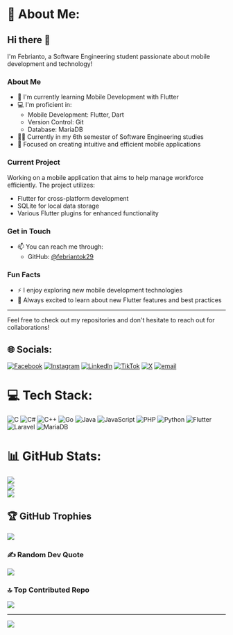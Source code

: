 # 💫 About Me:
## Hi there 👋

I'm Febrianto, a Software Engineering student passionate about mobile development and technology!

### About Me
- 🌱 I'm currently learning Mobile Development with Flutter
- 💻 I'm proficient in:
  - Mobile Development: Flutter, Dart
  - Version Control: Git
  - Database: MariaDB
- 👨‍🎓 Currently in my 6th semester of Software Engineering studies
- 📱 Focused on creating intuitive and efficient mobile applications

### Current Project
Working on a mobile application that aims to help manage workforce efficiently. The project utilizes:
- Flutter for cross-platform development
- SQLite for local data storage
- Various Flutter plugins for enhanced functionality

### Get in Touch
- 📫 You can reach me through:
  - GitHub: [@febriantok29](https://github.com/febriantok29)

### Fun Facts
- ⚡ I enjoy exploring new mobile development technologies
- 🌟 Always excited to learn about new Flutter features and best practices

---
Feel free to check out my repositories and don't hesitate to reach out for collaborations!



## 🌐 Socials:
[![Facebook](https://img.shields.io/badge/Facebook-%231877F2.svg?logo=Facebook&logoColor=white)](https://facebook.com/febriantok29) [![Instagram](https://img.shields.io/badge/Instagram-%23E4405F.svg?logo=Instagram&logoColor=white)](https://instagram.com/@febriantok29) [![LinkedIn](https://img.shields.io/badge/LinkedIn-%230077B5.svg?logo=linkedin&logoColor=white)](https://linkedin.com/in/febriantok29) [![TikTok](https://img.shields.io/badge/TikTok-%23000000.svg?logo=TikTok&logoColor=white)](https://tiktok.com/@@febriantok29) [![X](https://img.shields.io/badge/X-black.svg?logo=X&logoColor=white)](https://x.com/@febriantok29) [![email](https://img.shields.io/badge/Email-D14836?logo=gmail&logoColor=white)](mailto:febriantok29@gmail.com) 

# 💻 Tech Stack:
![C](https://img.shields.io/badge/c-%2300599C.svg?style=plastic&logo=c&logoColor=white) ![C#](https://img.shields.io/badge/c%23-%23239120.svg?style=plastic&logo=csharp&logoColor=white) ![C++](https://img.shields.io/badge/c++-%2300599C.svg?style=plastic&logo=c%2B%2B&logoColor=white) ![Go](https://img.shields.io/badge/go-%2300ADD8.svg?style=plastic&logo=go&logoColor=white) ![Java](https://img.shields.io/badge/java-%23ED8B00.svg?style=plastic&logo=openjdk&logoColor=white) ![JavaScript](https://img.shields.io/badge/javascript-%23323330.svg?style=plastic&logo=javascript&logoColor=%23F7DF1E) ![PHP](https://img.shields.io/badge/php-%23777BB4.svg?style=plastic&logo=php&logoColor=white) ![Python](https://img.shields.io/badge/python-3670A0?style=plastic&logo=python&logoColor=ffdd54) ![Flutter](https://img.shields.io/badge/Flutter-%2302569B.svg?style=plastic&logo=Flutter&logoColor=white) ![Laravel](https://img.shields.io/badge/laravel-%23FF2D20.svg?style=plastic&logo=laravel&logoColor=white) ![MariaDB](https://img.shields.io/badge/MariaDB-003545?style=plastic&logo=mariadb&logoColor=white)
# 📊 GitHub Stats:
![](https://github-readme-stats.vercel.app/api?username=febriantok29&theme=dracula&hide_border=false&include_all_commits=true&count_private=true)<br/>
![](https://nirzak-streak-stats.vercel.app/?user=febriantok29&theme=dracula&hide_border=false)<br/>
![](https://github-readme-stats.vercel.app/api/top-langs/?username=febriantok29&theme=dracula&hide_border=false&include_all_commits=true&count_private=true&layout=compact)

## 🏆 GitHub Trophies
![](https://github-profile-trophy.vercel.app/?username=febriantok29&theme=nord&no-frame=false&no-bg=false&margin-w=4)

### ✍️ Random Dev Quote
![](https://quotes-github-readme.vercel.app/api?type=vetical&theme=tokyonight)

### 🔝 Top Contributed Repo
![](https://github-contributor-stats.vercel.app/api?username=febriantok29&limit=5&theme=ayu-mirage&combine_all_yearly_contributions=true)

---
[![](https://visitcount.itsvg.in/api?id=febriantok29&icon=1&color=12)](https://visitcount.itsvg.in)

<!-- Proudly created with GPRM ( https://gprm.itsvg.in ) -->
